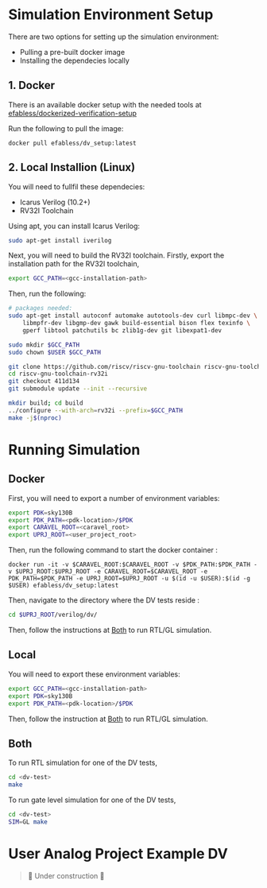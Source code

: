 <!---
# SPDX-FileCopyrightText: 2020 Efabless Corporation
#
# Licensed under the Apache License, Version 2.0 (the "License");
# you may not use this file except in compliance with the License.
# You may obtain a copy of the License at
#
#      http://www.apache.org/licenses/LICENSE-2.0
#
# Unless required by applicable law or agreed to in writing, software
# distributed under the License is distributed on an "AS IS" BASIS,
# WITHOUT WARRANTIES OR CONDITIONS OF ANY KIND, either express or implied.
# See the License for the specific language governing permissions and
# limitations under the License.
#
# SPDX-License-Identifier: Apache-2.0
-->

# Simulation Environment Setup

There are two options for setting up the simulation environment: 

* Pulling a pre-built docker image 
* Installing the dependecies locally

## 1. Docker

There is an available docker setup with the needed tools at [efabless/dockerized-verification-setup](https://github.com/efabless/dockerized-verification-setup) 

Run the following to pull the image: 

```
docker pull efabless/dv_setup:latest
```

## 2. Local Installion (Linux)

You will need to fullfil these dependecies: 

* Icarus Verilog (10.2+)
* RV32I Toolchain

Using apt, you can install Icarus Verilog:

```bash
sudo apt-get install iverilog
```

Next, you will need to build the RV32I toolchain. Firstly, export the installation path for the RV32I toolchain, 

```bash
export GCC_PATH=<gcc-installation-path>
```

Then, run the following: 

```bash
# packages needed:
sudo apt-get install autoconf automake autotools-dev curl libmpc-dev \
    libmpfr-dev libgmp-dev gawk build-essential bison flex texinfo \
    gperf libtool patchutils bc zlib1g-dev git libexpat1-dev

sudo mkdir $GCC_PATH
sudo chown $USER $GCC_PATH

git clone https://github.com/riscv/riscv-gnu-toolchain riscv-gnu-toolchain-rv32i
cd riscv-gnu-toolchain-rv32i
git checkout 411d134
git submodule update --init --recursive

mkdir build; cd build
../configure --with-arch=rv32i --prefix=$GCC_PATH
make -j$(nproc)
```

# Running Simulation

## Docker

First, you will need to export a number of environment variables: 

```bash
export PDK=sky130B
export PDK_PATH=<pdk-location>/$PDK
export CARAVEL_ROOT=<caravel_root>
export UPRJ_ROOT=<user_project_root>
```

Then, run the following command to start the docker container :

```
docker run -it -v $CARAVEL_ROOT:$CARAVEL_ROOT -v $PDK_PATH:$PDK_PATH -v $UPRJ_ROOT:$UPRJ_ROOT -e CARAVEL_ROOT=$CARAVEL_ROOT -e PDK_PATH=$PDK_PATH -e UPRJ_ROOT=$UPRJ_ROOT -u $(id -u $USER):$(id -g $USER) efabless/dv_setup:latest
```

Then, navigate to the directory where the DV tests reside : 

```bash
cd $UPRJ_ROOT/verilog/dv/
```

Then, follow the instructions at [Both](#both) to run RTL/GL simulation.

## Local

You will need to export these environment variables: 

```bash
export GCC_PATH=<gcc-installation-path>
export PDK=sky130B
export PDK_PATH=<pdk-location>/$PDK
```

Then, follow the instruction at [Both](#both) to run RTL/GL simulation.

## Both

To run RTL simulation for one of the DV tests, 

```bash
cd <dv-test>
make
```

To run gate level simulation for one of the DV tests, 

```bash
cd <dv-test>
SIM=GL make
```

# User Analog Project Example DV

> :construction: Under construction :construction:
